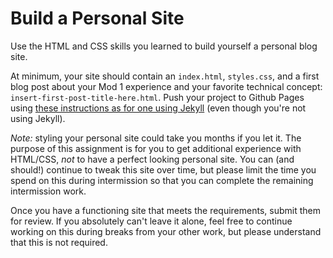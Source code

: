# Build a Personal Site

Use the HTML and CSS skills you learned to build yourself a personal blog site.

At minimum, your site should contain an `index.html`, `styles.css`, and a first blog post about your Mod 1 experience and your favorite technical concept: `insert-first-post-title-here.html`. Push your project to Github Pages using [these instructions as for one using Jekyll](https://github.com/turingschool/lesson_plans/blob/master/electives/jekyll-blog-github-pages/pushing-project-to-gh-pages.markdown) (even though you're not using Jekyll).

*Note:* styling your personal site could take you months if you let it. The purpose of this assignment is for you to get additional experience with HTML/CSS, *not* to have a perfect looking personal site. You can (and should!) continue to tweak this site over time, but please limit the time you spend on this during intermission so that you can complete the remaining intermission work.

Once you have a functioning site that meets the requirements, submit them for review. If you absolutely can't leave it alone, feel free to continue working on this during breaks from your other work, but please understand that this is not required.
